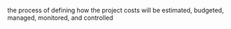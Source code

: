 the process of defining how the project costs will be estimated, budgeted, managed, 
monitored, and controlled
